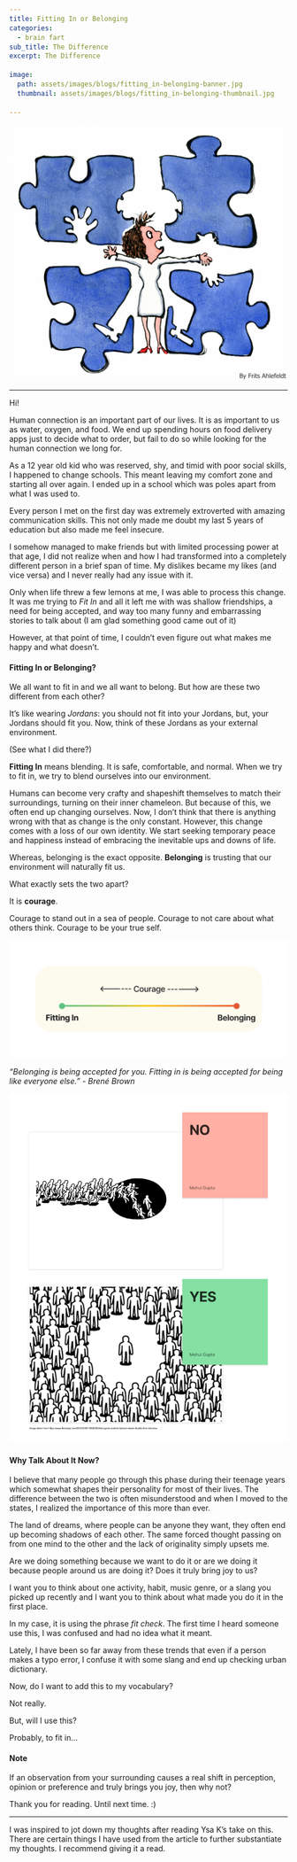 ```yaml
---
title: Fitting In or Belonging
categories:
  - brain fart
sub_title: The Difference
excerpt: The Difference

image: 
  path: assets/images/blogs/fitting_in-belonging-banner.jpg
  thumbnail: assets/images/blogs/fitting_in-belonging-thumbnail.jpg

---
```


![woman-fitting-in](/assets/images/blogs/woman-fitting-in.jpg) 

---

Hi!

Human connection is an important part of our lives. It is as important to us as water, oxygen, and food. We end up spending hours on food delivery apps just to decide what to order, but fail to do so while looking for the human connection we long for.

As a 12 year old kid who was reserved, shy, and timid with poor social skills, I happened to change schools. This meant leaving my comfort zone and starting all over again. I ended up in a school which was poles apart from what I was used to.

Every person I met on the first day was extremely extroverted with amazing communication skills. This not only made me doubt my last 5 years of education but also made me feel insecure.

I somehow managed to make friends but with limited processing power at that age, I did not realize when and how I had transformed into a completely different person in a brief span of time. My dislikes became my likes (and vice versa) and I never really had any issue with it.

Only when life threw a few lemons at me, I was able to process this change. It was me trying to _Fit In_ and all it left me with was shallow friendships, a need for being accepted, and way too many funny and embarrassing stories to talk about (I am glad something good came out of it)

However, at that point of time, I couldn’t even figure out what makes me happy and what doesn’t.

#### Fitting In or Belonging?

We all want to fit in and we all want to belong. But how are these two different from each other?

It’s like wearing _Jordans_: you should not fit into your Jordans, but, your Jordans should fit you. 
Now, think of these Jordans as your external environment.

(See what I did there?)

__Fitting In__ means blending. It is safe, comfortable, and normal. When we try to fit in, we try to blend ourselves into our environment.

Humans can become very crafty and shapeshift themselves to match their surroundings, turning on their inner chameleon. But because of this, we often end up changing ourselves.
Now, I don’t think that there is anything wrong with that as change is the only constant. However, this change comes with a loss of our own identity. We start seeking temporary peace and happiness instead of embracing the inevitable ups and downs of life.

Whereas, belonging is the exact opposite. __Belonging__ is trusting that our environment will naturally fit us.

What exactly sets the two apart?

It is __courage__. 

Courage to stand out in a sea of people. Courage to not care about what others think. Courage to be your true self.

![courage](/assets/images/blogs/courage.png)

_“Belonging is being accepted for you. Fitting in is being accepted for being like everyone else.” - Brené Brown_

![fitting_in-belonging-yes-no](/assets/images/blogs/fitting_in-belonging-yes-no.png)

#### Why Talk About It Now?

I believe that many people go through this phase during their teenage years which somewhat shapes their personality for most of their lives. The difference between the two is often misunderstood and when I moved to the states, I realized the importance of this more than ever.

The land of dreams, where people can be anyone they want, they often end up becoming shadows of each other. The same forced thought passing on from one mind to the other and the lack of originality simply upsets me.

Are we doing something because we want to do it or are we doing it because people around us are doing it? Does it truly bring joy to us?

I want you to think about one activity, habit, music genre, or a slang you picked up recently and I want you to think about what made you do it in the first place.

In my case, it is using the phrase _fit check_. The first time I heard someone use this, I was confused and had no idea what it meant. 

Lately, I have been so far away from these trends that even if a person makes a typo error, I confuse it with some slang and end up checking urban dictionary.

Now, do I want to add this to my vocabulary? 

Not really.

But, will I use this?

Probably, to fit in…

#### Note

If an observation from your surrounding causes a real shift in perception, opinion or preference and truly brings you joy, then why not?

Thank you for reading. Until next time. :)

---

I was inspired to jot down my thoughts after reading Ysa K’s take on this. There are certain things I have used from the article to further substantiate my thoughts.
I recommend giving it a read.